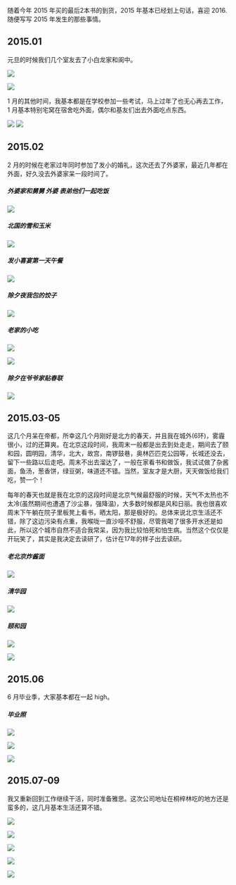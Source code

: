 随着今年 2015 年买的最后2本书的到货，2015 年基本已经划上句话，喜迎 2016.随便写写 2015 年发生的那些事情。

## 2015.01

元旦的时候我们几个室友去了小白龙家和阆中。

![](https://lh3.googleusercontent.com/NpoAu_Jk4MBYE07DhI8xqpHbiOWajj22-JWRJigAehC3Rb8jIhsW-vlPKDji0FUt1H6xGmGNCk5NG0kfi479hBF3q-1kumgi4fpvIjPruUxRYM_lZgUBo7sM6rgU2Y26KHM8XtEhRdxJtqhB8gIKeQPMCT8UETJlIh5qdRN1MhLXwJFEoiTJB9WfW3tlZnta_yaY5RqJEWukXs2AbOCmmUd7KKl_rX_QpCAcO2lH6YSyNwRN06dsVd2iBOLczn7pwPvbiqivEumZirbkI47tuxB7FNbA-ZKYR9IRzR2eXBm8Owt_RP5eesOiHhRAbtzk0ke1fq18hmUCkd3F4jakEdntGniYUUouVYu2QElLOS_EAqz0DajW3qvqFcN9PPHvqfqSzG-zYkn_TArXVpNe_oywBcHRq859HlAKt64SgOntzWiIQLsf-rUtvKZJ6_Yt4QHw6p9_PB7WUwBQIvac_K7YrWGutV9aAhIHSHmtzEmYiZ2NgeGFrmf5klSm-_nH-yu7QVLPAzFZHW53BjHljwVMsYw1kuKCWR-YwqGVNZPNc0Ad8gvWcECq0ob0uYcYwp4=s706-no)

![](https://lh3.googleusercontent.com/6dVwkRZxmFzm4_LEcYi8kcdqCCpRTkk2uNtUgCZHVBP-BBHXEI1hG4FXnT5G5ewxMhnXKUHIQIs_jRXXzDf2XUABQJi5DCaK0q5UWKpm8IzbvG-HB1wByHq5ib_wuyw6sjqzfiuIjmdM7oD-pbzaNtuPSYIjxCLeZM2FWK5Yac1r1cDdSp4mfM_hapW5a8MER9poF4OrDk07lZyHXaf1E0z8cmitsE3JK-zeN5G49BcwNgnUjF_NAQqis4OVBuKBTze9meblet3XkLTG4g-fkGuaYgJw1W_B9XaW7-c-k-rtwN3Yt8N2QWh8ldltWU-NWDWyjEcMRdHCFAlmnquE5aFJv_Bftlz6uJtW6RJlGFeN80qr_PAkY2JHN6FZSOV4iO4ow-HMf-e_JVd9ZQnP-Geyln-dD-t3hnb0o8GFNAGfvwRgqycM1Dbe5J_Iy4E6hABNtwl68due_d1Apf-7Etf5PplrepT3O9yQfF8UYmzWFoyLeHa_iu8ozGMtXXVeTDTbK1IOTy0mzbMkVcGg4phIqCTR19tEmj9pPH-5SNs0wNGJr-DVfFMAPaAbsSAMBfI=w942-h706-no)

1 月的其他时间，我基本都是在学校参加一些考试，马上过年了也无心再去工作，1 月基本特别宅窝在宿舍吃外面，偶尔和基友们出去外面吃点东西。

![](https://lh3.googleusercontent.com/wBNVccqckWLq_G03imHezHLYhDdJpzLqQbwpiKHh4AkdBUJA2iaJ94e3gvRsCGTvojc9dPQc3DYxrHWMtDmfnYH9q3UcUz3gi37r7Y0GkJURt1HgUMV77F51tEzw7IbdcS6NTwQ0lh80XZym5QihvShNizLUhBi8FDZeW5npPmEqW-C-A9ZvjqoOGqnTCUk3xoJ1gwcSKTDrTm7sq2B_KvxDuKsdTpSKFt9th1Ke65FXj-WtqSkTtfpWhUQn1u7I0MENRXiCgP-5u_tUqofQoalDeo4C2ioX8JkT5R6Cx6lGGipWTldnBGUk643V9b_hrpaiJ3JEIXEcyEqAEM1VmQFK-8xiolLeFXCWct3yvNrUUos0NSiuB42kb29YqGDj2CTFhhXJ1JAJjkZJYSuCWLYKu4IRUmEfGUhWanJt5nwuyKBIueGsnZ9hsxGO6A95VLBfML5sj5IyASU_4B0djGQo0x6qCcAmlc6KF61i15vI9s31ZSEb-BQK7UwXVF31MY6Odmw6N63budsE7KzFIuPYJDy8VtVlhZYwc3LuFOTk2L87c4JWUuRbx_kjWptUhs4=w530-h706-no)
![](https://lh3.googleusercontent.com/UNiZZUsn7f7B-DZzTqvI8Wfbp9nBt1EnsOPNHci6uIhxsL49wyb8g8FrSqCxIfEFEAsVfq0Z8JgMO0lfI6xG9_oK4MYQh6TneqfI0lEXrJuyjbKKweUrYE_0MWjclWyn4bhHlgkzuAHe6S0DTb8EjPsV1fv7Xtxoy_BNJTzQZDMF1pCScrAj2e-66npAr08rXhPqs5WVHJ7D6soLfkPsOR6dg2ve_5rwRzfr-nXDh9eeb7Py641-bhMjJfubXplr4piT3xc52K2m2NZD7S4YiS1zE6h1F8-9qdyfj4iIFRcYZ83ai5LAYf4A_rsSbIs8-6e7JVl9IoeJt9zTkojxlCGvd-VBRyriXoAfj3XOxaqVeW9hqShf0O3RQcI0GD0hUoX2E-9mPDNyvpTHeRYbgIGoSJfJSvtxDlxtMzMzqXnqzl77x9z_qhcIcC0BgSNI8ZCBTQV4nTDZC6Ppp_0_FRKLqFRLD6izcs5cZ8WRc0O06JQUYn8CiTK3F--SRiqGPq0Y9Hy6bMy66CbvJoKi8umIrR1mwnyRfWyhsdZKtnzeDaaXtQ0yTN3wT53WSAvozrA=w530-h706-no)

## 2015.02

2 月的时候在老家过年同时参加了发小的婚礼，这次还去了外婆家，最近几年都在外面，好久没去外婆家呆一段时间了。

##### 外婆家和舅舅 外婆 表弟他们一起吃饭
![](https://lh3.googleusercontent.com/Vsgfiv2HRPKGUEBJKZXwPb0gzItHXNw3HFvA8lCfyQkYPJ6QI1qFf2l7eNg00jmzB6Uc1914lkjC5nl8_mpXjUdxg-2_o_7o1pOv9kaS8euVnSkAugqeD_D-Q5wZxA9ymlv7MjFwYBiiQpHgDcySHTsaJYu2goDzJaJ_vwBL6qfGqkmnOJK7AQfmek2Y3teJI892qXVlh7bQ_QpLWTysMfd11IVP5B4jOUEC5RNQVgnOx6jdG71hkDSOvVCsQ5D4AgVfYryl6AcKOqC-ltNDpbS64ZaTae6yuGb1uRffrG3pvOytVG3uft4O99cQkY1unV1qVHiHiVzNis3DuHwmi2ypFX3JHY_5Db7jF5CPFPgUPfxuEcM7qDSqFPSPiYarV9RgUZhehCMq_Xo_zbJ0znY6ohLDrfqpMfU-kB_AWa90wwbAdNxtO5ocdfpSU_iXdBLPg54RPycTlw_17QFIVBlCh_eKFussCJ5arlJWHsPOUkXoVHmo9cP3sAbekzux6W1GJCF3LK3tUE3ch_iw3BSl2ZQO6IYqY6hT1oWu1G23uBuzYfQ-1WaUraaIi2__dGk=w504-h672-no)

##### 北国的雪和玉米
![](https://lh3.googleusercontent.com/6Nl-iWBI9daoNTzXL0NDYikFxNvHP5XdSACW5NuzvMfbR7Sngfjzj87Qzd4od1mE8sjC3Ee8LdA2lVpMOdgHNYNFc0-iKdtcoFQytFpz-JLBddsZ-PRNbxhBZc9pKHpJaXh9D-xNDuVlihTvddX6PZ15coiNVMilPVz3bqsk88Sb2k34ms840dZwYh5eEDY3-K7ghuIsXaEYjS1WtMqT7XX92M1ZVpvOMrjO8PGq8R1cx_7Eqbbzdg0F-xwAeRcsws9ghOg9IeLvJu9IiVwP7iqcMldSJij1BoRg7MSQhPHfnYfMs2HM-5Gi-Hr5zIqJsf8e8XBp3lqf0NOT8Ti2qVoTL32BTtSfbvlYpnJJSKPlUTRQpTwtbf2dV07T7ZcsACoWihi9L9F4TJv3kFsvReJJ1GCUk2CgJHHKbrll-WEo0XQ011hHpSWjhA_lJ3iqhp9zj3c7HL_upg1YohLzwOo4FgJ0bKEdNrdzVeIYLDb2_lM83BarFl_wnKQBnEs6_SckuNXZqI9NI4aIFhhdFZMAQ6NhVKoRajAoCtrdCr8lBLcHJZ7XCO2G1u_bbC1cPJ8=w897-h673-no)

##### 发小喜宴第一天午餐
![](https://lh3.googleusercontent.com/bToDB9iTfVWhujJoNxZAK4m0mk7vkOPLXu_7Y1lhw0baiot0WryjOpD1BRkw_5mZLQjDtJeNBhr1J1E6c0nd1JhzS-UDT7KbilQqiKOiq-3h1HWwzM1OiEyOQqxoJR-gpOKvTyigrJQK8tdiH5rdVlU4c6h1avc6H65M6IJYJHZaOoweQbBMieiMhwra3vKL69GtT2d36u6uhOnyf6YK8nvOlKCi75PoU522ToBoAy_Rl_lxRLEYMnheW5WEW2ZJBp9GJA4oBfGj5fg_DwUAHE8mj6qzpkUfy3WQOqo0Pu-xYlPdrPepp_LzmEsTteyTBHoAvPJJvlzjzIXFqjbzqCg-qRV7Kj7d485hEbw14FJ4J9YbKnm3MfXKzgoWVzYDPvkQzeDsD3PevYcpO7Gra9XqBzvZSr6Fr4Y8780gqKEKt7lhC3XfH_Wglf_vUFtdZF31uIPx4pAWAIeOuqBJnXDt1h5GCB9kBPxUfkO3GduC_6uW7SsV5ZH74mquSUZ1Luui8XibTmA4_cLMSbHMNok5njvL1hyaLjsxQWi8e4nZUKVXTxLhJHd6UgcPRXEmT6s=w897-h673-no)

##### 除夕夜我包的饺子
![](https://lh3.googleusercontent.com/WCcbqdkYmaGCUumrpKk8XjHOO5qE2-W4Y72aotBHzOkZHpYFgbR5paFtpX-cddi1RVQa4g6Vd7oXiKwSt4iDBRGZc3ZOdXNR6WbqftQTiidYWiD6IhUXQhqF42UVDjpjm2wGiAXf-e3ivYwtkgyjGxH73-SVlFwTBZjhCUaMzhPcMYjooUfo_sNmHZfwMC6ZRPoHiOue_DvFR3jTASv466OU7USqkrzoEUgN_3bU4_tm6S5L-iED1X8UlV4nNd7b6pC4-GcTvaGGlbk7eFqeIZ-mKm3iSO-7vtj-xTGgp_h4bzb_-H-Dg0F-TO9r7cSB7hy3Qh9Y0gJ1gcwbkovuQERBlx-bh8KqoO2KRZ6kl5pNqL9L9jLadmBexnRlQx9R9kp5eH32MQjUD0Nt7Y8js01YcXcRBRuGmHGOt23syM-SgjMMlv0saSpp0p_iu5na4mu7kX-YMbjW3zf2NYJRIHfAAspB0ula9Vp9V4rwDMlf_gFPQaUEe_QIQ6lu6-zk8vauIgC9peFnb2nGZW7aa3zKEagcMY6zgK9qOCM_7PaHmTf7eKddthUueBvUy8vth3k=w504-h672-no)

##### 老家的小吃
![](https://lh3.googleusercontent.com/c3b1UhdBbmuALutNBSs5uFNlbSgWPunDigQkFJltQyWbTMDRD1bg37lgzTaxiQ_VBzrWpBzxW_xIGEDBOKDeV8Elq-lsoXHBjxfUX5klJ4BP_qYKZqswU_dahp-z7PTsHh2k2f7emmKW36_LhoYnx65_oHOKgaw_a4upb6942gi75MjtEGKoNDaocOn7bP0ToTL_q98S4o6f9btw5syivtYGyFfAvRSyRKyYD6zdu7wV5Uf2tXcJ2rdEoDiIyhMZtWDxbHoXJLRjlrUrTotlFzQlANyUJ3E1IbUc6EMzWAsE2iBfXxz1iJNKLf1uUKAxREFQwh9iX8D0WKDhyUO8xSDdra5kpFeRG1bWvnRRVipTi1CUEXt6DwaAL79O4pFiD67owJmWqAeOw6YZWh0JgzcLkbw5-j16Xgi-xy503nVsJjlAdo8UFLJfgCv0xof7whULwbF-yyXnukdzl8EwDUDfwI0wlqRAE_7UzxNd0FbMIpR38XsIetu9IoNNLxfIQRCXkgawMrojNq1VekE2PZjqDOBepBt5Wy_tlbzqGXIuXG08IhO_HKIbmA7_obSeS-U=w504-h672-no)

![](https://lh3.googleusercontent.com/dU_cej4XGD633eC8cU0m0fODZhXA2YAT4-YnRpl1QOC1c2s2dJqge68acyqujSkHwBU53O2gOW68xGP-LE0J0mzETVIWiw60dTcbGCNwVDEQvyDOxVxkEqzubgq2gOkcPuD_cW-w86DSTt5nlj_1bWrvzyDf3bMx7z38RGUq6eaQg3nVUpEV4iFUKRh6DwHN75HTaw2g4dTa0lMS2aPHFF5aCOiqtUJ_8r93xdiyzXhZC4aRAjr7b-_bTLpwl7DC3dlyFPWmUEzeLYhw-H0L7U9qoJz8VQT6uosgIdRPFZ7t4zmCg3YFLkGP6hlefKnqXOrR9OqOXk6Tu2GUY5pwf3OZuP0KlL4eVVL90_STY6WcZ9acIeWUfP_SLZS98gh80bCrhNtEHVxECxtSeei7zSa3eJrVIpaJ42lJe0RebbD4j8HTXgMlk7YkxeF1Qver4olJ-qnipIkehux0oTEENisHnjgLdhOsXutv4Pfw6rOZQ3L2ZKoZBV8I6fagQapbH-ZzS3v9DPgiQnML7kpLFXV97PM1tMzEWzrkFC2nJwx6TEvuEF3mRCEry0gfD7AHiXI=w504-h672-no)

##### 除夕在爷爷家贴春联
![](https://lh3.googleusercontent.com/Onji8Vjvmx5J5KExjwSBHqqIpqATpupvniTyuYDqRMUaTexT9sAiOT67lBWTjwqp6mbpp4k7SwYS62XW2zWQu69AU7QJMET0ZsWilhyxnJDv0_byA8wRQZ5TsH-E9KsHmrDwHE_iuybCtr4DRIz6p-orZxM74vYwMGfPV-IewI5oHVSxnzfb-1n6R-4adHjZAb8tjG3bhmQ-8fWd-TPkdKZziNk9XrYaEaDHOUMzkUav7EcM7sLNGkkx1xac6HqdoIxrsGDdgrmv19PEwwBSogA2ThlD60JnTUn_NUKI3P4L8CbwWnaxiCJG0BPncraBnC6h9xwEEAgE-tBennmH6s08tKkimcWsc7V9tw0TjRBqCcLxtowtzwammCYbHuRBo2rMrLF6qF3KUi9M30bX8d-i3824nFgh0ATIGG_LVeRg3IrSquuQWSrX-vF1ipSGHf30uS9Ax43y15QUwTHR_Xu7deF9F0021KJh_mrUhA0ESmxquQZJAUUnWMMcaAEFJP8Jj5NEVPqqyNzIrVk62JH3VMcJ6i-HGoV3fokU2oPxRBPiaYrsEVRXJnj1HVcp1Sw=w897-h673-no)

## 2015.03-05

这几个月呆在帝都，所幸这几个月刚好是北方的春天，并且我在城外(6环)，雾霾很小，过的还算爽。在北京这段时间，我周末一般都是出去到处走走，期间去了颐和园，圆明园，清华，北大，故宫，南锣鼓巷，奥林匹匹克公园等，长城还没去，留下一些路以后走吧。周末不出去溜达了，一般在家看书和做饭，我试试做了杂酱面，鱼汤，葱香饼，绿豆粥，味道还不错。当然，室友才是大厨，天天做饭给我们吃，赞一个！

每年的春天也就是我在北京的这段时间是北京气候最舒服的时候，天气不太热也不太冷(虽然期间也遭遇了沙尘暴，强降温)，大多数时候都是风和日丽。我也很喜欢周末下午躺在院子里板凳上看书，晒太阳，那是极好的。总体来说北京生活还不错，除了这边污染有点重，我喉咙一直沙哑不舒服，尽管我喝了很多开水还是如此，所以这个城市自然不适合我常呆，因为我比较怕死和怕生病。当然这个仅仅是开玩笑了，其实是我决定去读研了，估计在17年的样子出去读研。

##### 老北京炸酱面

![](https://lh3.googleusercontent.com/s54HZTSEXiExKoj-44XSQOdAmf2IcbUkLFyZCa5vZVkcS3dNM98gnlZK6v9jd-D2aDhVSs84f9-rUPEV5wlqAzELUmWLYZgDpuQ0T_T6ep9n53_PY-2-t1yaGe133To8a9XtTwZQbTY-Fkx3oxm1MYdlVvmf0izPFdXhz0C8V5Dpunw0elrZjLr_ggVgKLs3Kl4jx2pxkzU19PIKCcSb7sD2uB87vMfDU47-JpoPZIrqQNpla1xlTrIm5QlDGze2Kq0BqqwFH4DC-6yNrkbcMvKdWXbwMRDGygZ1WqzMR1vibq2l9Azlfyb-BwlKcvq2Rki5RF_6XNwawpaJQUeAD8bGCeg6MCHF5RfL8aJV-DpQEX7waHAUUUI2dMNQUVlaeJkW7Yn33_On1kSnfkEBJJrSKzh8KpQIZEB80xuevtJsz5VLAXieR0q9wjzzzPqCTRfQoo8oLUetlsTwlTQlCK_HpNILCpcuyEJ7Ed44i5o3Gl1vRF3Ql8eU6W7uI_Cask31mamLttgGL8aJsDyU5K9AwCHYiDnLV-_DGwJVkPkprwjs9URNHNai60-LDNq0Xdc=w897-h673-no)

##### 清华园

![](https://lh3.googleusercontent.com/37-9fNqJ_hulUZcCgYwza8Lybtlimu5K8MzG3ngksHeg8HRftDW62yVQTXNbjmZNEALaVRqSkqvvjHdM4EC8lLvc8GBcQLHbGjTejW-E0UbkQPeG-e9U4cGuLYqD2rGS2WcZ128hoMxV36d0jiJgdh5aos8g99rKUsW4sgR_2Idtv67DGds-K4zDM03hC0llAH_7ypaE34_yMiMeJsw43qPm69nk4dC-CAiojE-3BzN9_1svh4mqHk-no-bYicjyfbf5Y-Y8pFod1Pna3euvItewMnvdaUZgJDYVDWwaBxx7Z0137MtrohsMt2lKLqMVvMPplaRuwVUoqB9UnBiazCxhXsVbs757_BtRfk0bypg9VS9N0gv69YvKYyG220YNeIZS9SdTY1TMfU46rxZXBN7Q24OoOqDk7DjnJfy87guYJq3XIaTehsYgBJS3Tr2fD0IF58x9WNU425q-dikdWgaUsPLSPaCyxi5gWdGuOZThJx3C4evH2BOclNTbh-qGiLr63Lq1SFs0MLa_1mOwedwPZj9nAoqWdz0Mg3R_4eSgqs1F_1lq_KxavWvDac4n1EE=w897-h673-no)

##### 颐和园

![](https://lh3.googleusercontent.com/0G4AEWyDdmhdNiMT1LuJ-zOGvEbWjy9p0Rm8eUUWr16ILvMHiAsBQgzEIcHNrbeoxQCbkasC5MxcSQJXQbl2F9SMx4zLPB5ZAYob-leCpv5iQnrrFNt9yXyFh0Kf9iGEP7IQ3IYkrod1qAh8RIswqPQNqoCIEMjFh3rC5e9Ok9DgSEObCtfy5ceGI179Hq3EeFcxNp03ntB7kcJAwS0H9DMipNk3Cce_EKFdUqSGT6tqjTB8kcQni3Qvd_6naV2PKLfzEmlG92odFGXFG_m0ODBxEgJX5zI7eilyguBIVaodimJIQmY5e4TvWqGwo77x5HCG9wK7Hj44lustPsNFswX3BYBcbszB41NfLFmQ2Mi2_igkCD-HqOwZvQ3U1WVTkB3L1vTwC-ey8zHojmK7F4vSc03MQAhTq5NRMSZndlWzCsoBJ0Dr-60KlPwQtgMl-zL0AbWmy1o066co7OIiQmzAm9WPWAbD_1Uif5O8-mF72jqkdxlQ2zSRajbsrPca2rrL18lbjAJc6M58xEtHv_S8puidr8I98b3RoI88r8_807c8yUChevDMpBJO-FjClGU=w897-h673-no)

![](https://lh3.googleusercontent.com/ibrZj-cn6BCTvMeRDJnpjMolYLokcP-pUPmXcHuXiS0OW3dUXk1nOu0OZVl1zgcWZSewrIL6uwlHzH5Mgj-anbN3CYVq_HmDilWnZlxFlxrHij4zUO4Afv-ovV4v2hBJHc_4IC_qMMcLzCTfObZqtBew4XDOqpN39gh1tgiglwFSNHc1Vy_w6w5XD8mqxol9ln5EzfEIBKFNDUIU62QCpK2TcSyn3wt6MKew18VXWhqL0CX3LC2LtYo3xnT0Y4GwPgAKy5IisJCiYzQW2vqIA9DPrrm1i4Bbe1-b_7ZYFBBbsLXDVHeIppKhU0IJuu7JjgQ_2rJnK3a8tarRUGtccEwq6PFTmiqRDAwedTGa0ZhQiuKB-SkQDVPoxpieriUOcD_Z5oeEkUkoiV6HToAMq3i2dSa2xdQm5BOc_ozLF0nFj5Pc5hN1BMAinjA-1qKHyhzXEsqIndT9UNyf8m2QqjTeQl61GgWxMx5CrNJfnTWX-n70vfCTVRbOQrYonlzV6aGedqJF_3kaMKyToI5EZPz8kVJMzeY4B67E8rvIaYmTcS7bQBK4Cb7l5O5j_Dj8B_U=w897-h673-no)

## 2015.06

6 月毕业季，大家基本都在一起 high。

##### 毕业照

![](https://lh3.googleusercontent.com/vwVFsgnquJHmVE_68XJ_8xCMd7OArxoJ0m6x5A255xOYufCYp66v40AILzVsJARLJcg0sbM3SMpxzbBOG2Q29zSbh4ySYX4_u-ZHUjQximVSeSrtOpOsL1Ykjb8W7iDy-3IwqJOGCsdd1JDpcmgUiMomQxe9IXqpCqfdCE20HIK3LTnGJraeUgTE6kqz0pFHltb5WgxOMC_riRcDfp7r8ugVDlH3xio8opvFDvp24jFySzuiwPxaJ46ulvYJDAluC18Gc38_GEtQUL1jxx9-PVKsrZgd_XBbA9Kpv9uJaIc_bVQ6uMQlc9YycYlAZBawJ7NGwvZ2ZbwbtVpc67ewFxNKZg13_pXDOsqeipOWDkhXwooBSeTEJgUN-FsNwscs90wpeZAOD2D1EBTQhS7p452QRo6pj3oQv-UWqCYRsAc4h7nQlRIf2ZzYbmr8sCF6r2o8sYeXHMX8EC6RSqWz8aoA3DgIbk1_Fbgoc72KR4Eeur5q0SQ3Gd4BXWQ0kU0cbjWL7H3s1Kc9eOtkLucS0aR0FLPuN3TDD7cPyR4M4NoXQEa2LhDhzhzOrsnGcNTms-o=w1008-h672-no)

![](https://lh3.googleusercontent.com/2Z3XYrEpZtFAp3b8JVDh1MNzF40a4GKP5ANcVq5dyXMqkIjdRTw0nR14OVriaXZ1GFgg-Q5PwK69hq7AbglZr5wZ-LBAjipJ97X1mqrcN0qMh-ivVUxajaXFbj5GmhEAYgmdRJ2gNyusI3FbmiKUwaWeRJvX-fmXZAmbrgKCY_R5UVJeTmldyyVuoGGrKcnK9IF1gtCwLZlvJrLGzSytQgfP6hwATxJso0cQCcG3wy66fqcYBUr7tXq1DX9GNP-u6X9WWgS6WYiwtnp1ZoFirFvLBMav16vaqn9QC__Xq2RxXIxGzo8eSKrCatCHvg6NjKlPuXTzdSxhDksmJz3uH8_0gMbsoRf4IqTQFaJfw_qRF9EyiQJWQBITJchfAdPS23mbzfc57_cRz3W4ckM4D2_6MOmAXjkNIYiX_WwcbEUwXjXpoGN2H1Bk9r_IEHUAfRptfe-58eeCqWkRgklS3-cbyvjrTkUDAs8KxIDCGzf3CNQTAPIeNEde6vWRUQkMI8ttBXX37UAfwR0oLHokNrXhHhazpk3wIdWHZ7e7RCiHqk17H6HIcICvkLw3QeYGrlw=w1008-h672-no)

![](https://lh3.googleusercontent.com/whFidrSsngg0zDjr_UXBWxh5AMu3o_XjOcYxp9t2fg6OYT2XuGFJZg8SZ4-YhDCK9cpqJSsfjKKbr_ssKH8dyPm8qD_nNSduFio0xR-f64zmxgOfssU1zUWuwRA-1v8j_fFaMDVn_8bUPJHaRe1wa1NW1BqKxgl3xCDc_hUIZxCopAdrKrpjESK2eRneVIoFLpm6s_BpJWZuqb03jNbSNF2oKXvPLaNLPFwNNEtSm4cpC8VazIwMg7-yNlozCAye-wagGlDvF2q0HVIzsWGIAtjv29fOceS5eR_qovnHhbEk2R8nvsZaGtiS-m8jmXmkwgeJ5cWUv57UakNZoWiC9i0ZaLPJ8WRumXg1fPmjk8O8CJobxQGeU_VzQ5btTkgY57hND86GawRr_IbJQRHbk8qcKhhAotss8zJYlRe7J9Rs8jXpP4a8IwJu7LpDuFCh4sWIsnXfx_mh6tLQ7fCIY6Ks9JDM0TcMk4SL_moxSWw6paNRyGIRAOgpDBcvnbbG1xQ23_XQAcDgAfoFScWTekxoyMSAZR6DRkfpK2tUFUwNfnRfPFGBarNlcBkAVMbfbWE=w1008-h672-no)

## 2015.07-09

我又重新回到工作继续干活，同时准备雅思。这次公司地址在桐梓林吃的地方还是蛮多的，这几月基本生活还算不错。

![](https://lh3.googleusercontent.com/jF95NzEYjUUPz0SxyVZOREIXQL2Z9Bo8dGRBtkfvSeeQxtjv0jjgT5KPtAymwTUAfA_3RGc4uFR9_m2Kwuot-84OGYBkdCG2DzbQeHsd8rNqickd1DoQW_KkmErADDGOHjQ7NJvP-6e_wwi5FdcWQyQgxNywtzV6FzEPBAPquGbV8pzHS4PuqSzdldWacySqNG5_rEZs0ijUOtXGhA93IVzdcWWINO1Yc-o9jecHogvsWAIRRsZGZSZoUYz_iohay9A0zqhaHbOupUywqQSU7W1q_0HhfVQCuDGXpnTqmgCmvKoDVaquRyzhDBUb9F6IT3Xr1wSgYZhESkz1Z1Dc-3zUj7PcVE4k9li-8oB5o53rv4zV8IIvpqv8O_ErV3c2TG_mnZRfeRBOj4KLFXhoezOdNzkgE3U7_UYJcxeq1ndq2tzGMgiW-uy7XxxKo3duhDPaub4L4x7l5f79d2_WxkU7_uzaVdCBf1Glb6SL3gjngjdlku0jTsjK0o-dmyTvDhj6IW3egqLpLILizQWimawJZyLwHFsnNqSFdpc4SHn3q3NAjuFYei4FMtqTQ6Dh3vDM=w547-h729-no)

![](https://lh3.googleusercontent.com/_izWjb38IvtlYCLmZnTTOLJyVmliRQNkxi0RpbxVBgW8W-3cqJ__b4AjQ1b5wPDyRZcFcCyctv8S1JnjhoW8ldqWdVToaMWVUabiyGOpTgxFZs3vwf5tkudpYZzcbi0aJCXf9i61wIRr-qJ7BzKlcV5B6MndGxBdGWbXX-tgsYHxvsYMtnW5-7XmbMKdkS67FxdAxf1JNM2SBmOlC8pP4LzRgvMQ0E7rH2VJD_JDqdF5vTTyKATvlBtsdSGXfEQV0_z8v42TzI4D4yPZszOD89_HkhDIvXfkf8c63NQe3-anFpAbUoCzWXPhtcILtViG5dWbBpIu5XTET3z-1DE4YQhkw9TK8uqHSu1e1M-NJZZb5CdMN1eUB4xhN-crGjkG6xo7jeyywmW7NSIK5nVfZw0c-miHUOscVGVfaecoQoh0AnBPsXr-DXupVhW7ptOwSX85LPPiAAICpbLmNzFxDcBpBIjpRg2hAjIC-23s392Pk441lXpFUeCNo1AwouwMNZQpXRCUwa2jcwlPhoJOhEUK-MSVnmcg4Wr-8T5E34jzpWbQReCTvw64iDj_Fltr20VM=w897-h673-no)

![](https://lh3.googleusercontent.com/sk_efuh_38EF2H5_4crjz_fixgK29bACt7hNTt_BsI1AG1L_03SmQdGB-cC-Rl9eKH8GlsaRORp5FESVcPUAZY3pJ-jYMt1MYEEJIzBoyLiI2_woMHlL2McU-772_wrhMlG9Q6ZAWo1RUZTX18KDJZAtXupi_OZRN2Fih2eWbdXjE3J6kurTKCixUiBX_CUevrml6jYof5nmTdP9k0BbsezViH4bHSGVtRKojwniHnExI-N2RLvKYJa5tLb7V4jEQc7C3SgUE_47S_T29zJ6DmccJXgA-wCOxE19xogx2Mb6j1hP5C3SAX36_YaDaxnK9PsBWVLF4m1IU0AcB2P8nVX2OI9DYARzpsgXrAKCl4OYoI2WMLnnhESCqks_AlgyOQ7aa7RrFMocGfNgNxVh3LOlwoONyv5NR499vuUWMK7GePbc06G1OvVzXb8UvWJtXnjRx4ihFiRQCd2NURW_2LX50420pVIW5dzhv5KKdUge0OqO9CDQwQ8u5wCu5xOgUhTJTDVTd-itEiAYzbyaqYiqTYqOF-yRqaCvp99iGNB-Eq-xdcq2kW34QMvWiZ_TFBaq=w897-h673-no)

![](https://lh3.googleusercontent.com/zN-oFYO1g-PaHO9H0-3SzRgYSVUSVxxk_x91virZVQvjNDEumbzcHQDpx0EcCcf3Wb0QdTbln3F5XvU1N2yL6HLO5if0SDBmJxE86SOVwBt-_kKpHyVXi39HTZX7o3e8HTpdTUWtLxHmFAJ0hy2hdDaPp2L0dG5olGlC2B-26MShh9oMDqWLka2_Cra6M_CUK6ZWXNuRsiY7Z1xhWEUGwr3qcv7LIqyw_76jfCMhkfmJBashi11k9nIbUrAHDTMKHx8q8VhIBRi7PcQFoHhpUlRKzHD3t2rlZHeHX9jQdEH-rZUloqVNlLaAewMJKxU38XpMheNY_NO_S8dQPvbeidbXR60G7GKho8uLZjqST_qmPCHkkGSOh-0tBg9PnTS4RMPKs7GbrXeL6swsEW95HrGVE-EGMI1g_TkaelUjRIke7NZUnXmhPGMkVgruTwLNEnQuOziN8JtoLx_tISCRO01viq9V7RPhPQsSanGoNOqPQBRxRMBuB2f6pDDQcf65gAxYhBcFGRT061j0G30fdn3C536AZ_gxBaw9pvQXifLRMdLOr6GyXzlyfXM0uuGhwaC5=w897-h673-no)

![](https://lh3.googleusercontent.com/TgDjhbvBlne_JzjqsxO3DPwbdX0zNIo-GUQvFPbSGvXxM9aKMKL-xd89YhqbNrAXF_5jfXxqsCJAffMPpahWxXVp_goWx2VDvoNji6r19GaWzTzrZG-4TN6Vu3ckZvxAgN9Hgr-yV9cSJvogZ3XXmEfG7JQJX7yP5QuBJLbzcemIiEV2-btCRvvTnyiPfXq85rWYOSKzwgZZsrXmPq9qlB7P12zrE3EXonzW1MKA9V5QlMoLo8_gdsLukInY1V3p_Lbmcosv5n9x81WHK6PvZIErXOgWBXKJ21BHUQ8nxNcqKIrsH2BjeYr3JiRH-GdlbBLzz0fppi3KJxV_99aB-2Dd9em979CWwK4ZIz62pAA_YKtq1kASqi75HdARaFXI2DzJxkxwoEkmem0ZB01xO-3RTrmF7icTei_Wgh8v9vg1tUgFpdAA12OVbP35FOw4S_-s0e2yHmM30skljvQvuRcKEDCR1CjgUyAmYZC-c5LbWt2STnXKO6KLSCU96VJ7FL8dezXb2cSKcvEORvCPIPjjkmo1N9cn4pPHZhuj3YGoygjO3A4eJ8GcYOd5z6_t4eAY=w897-h673-no)












